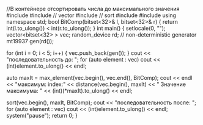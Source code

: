 //В контейнере отсортировать числа до максимального значения
#include <iostream>
#include <vector>     // vector
#include <algorithm>  // sort
#include <bitset>
#include <random>
using namespace std;
bool BitComp(bitset<32>& l, bitset<32>& r)
{
    return int(l.to_ulong()) < int(r.to_ulong());
}
int main() {
    setlocale(0, "");
    vector<bitset<32> > vec;
    random_device rd;   // non-deterministic generator
    mt19937 gen(rd());
    
   for (int i = 0; i < 5; i++) {
        vec.push_back(gen());
    }
    cout << "последовательность до: ";
    for (auto  element : vec)
        cout << (int)element.to_ulong() <<  endl;
    
   auto maxIt = max_element(vec.begin(), vec.end(), BitComp);
    cout << endl << "максимум: index:" << distance(vec.begin(), maxIt) << " Значение максимума: " << (int)(*maxIt).to_ulong() << endl;
    
   sort(vec.begin(), maxIt, BitComp);
    cout << "последовательность после: ";
    for (auto element : vec)
        cout << (int)element.to_ulong() << endl;
    system("pause");
    return 0;
}
